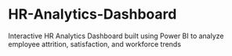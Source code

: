 # HR-Analytics-Dashboard
Interactive HR Analytics Dashboard built using Power BI to analyze employee attrition, satisfaction, and workforce trends
